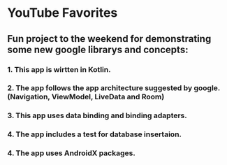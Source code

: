 # YouTube Favorites

## Fun project to the weekend for demonstrating some new google librarys and concepts:

### 1. This app is wirtten in Kotlin.

### 2. The app follows the app architecture suggested by google. (Navigation, ViewModel, LiveData and Room)

### 3. This app uses data binding and binding adapters.

### 4. The app includes a test for database insertaion.

### 4. The app uses AndroidX packages.

